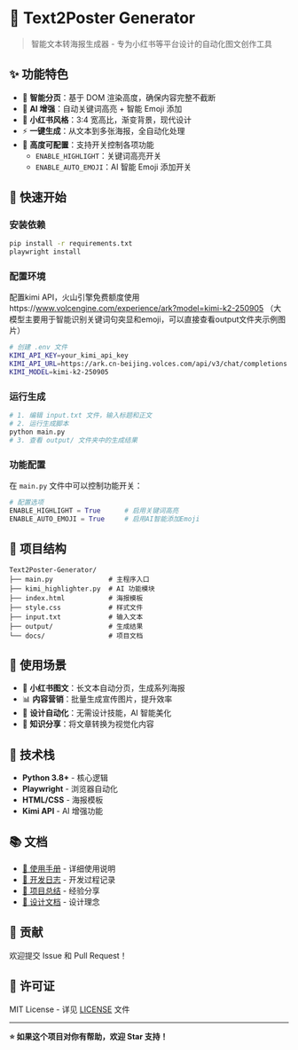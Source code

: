 # 🎨 Text2Poster Generator

> 智能文本转海报生成器 - 专为小红书等平台设计的自动化图文创作工具

## ✨ 功能特色

- 🚀 **智能分页**：基于 DOM 渲染高度，确保内容完整不截断
- 🎯 **AI 增强**：自动关键词高亮 + 智能 Emoji 添加
- 🎨 **小红书风格**：3:4 宽高比，渐变背景，现代设计
- ⚡ **一键生成**：从文本到多张海报，全自动化处理
- 🔧 **高度可配置**：支持开关控制各项功能
  - `ENABLE_HIGHLIGHT`：关键词高亮开关
  - `ENABLE_AUTO_EMOJI`：AI 智能 Emoji 添加开关

## 🚀 快速开始

### 安装依赖
```bash
pip install -r requirements.txt
playwright install
```

### 配置环境
配置kimi API，火山引擎免费额度使用https://www.volcengine.com/experience/ark?model=kimi-k2-250905 （大模型主要用于智能识别关键词句突显和emoji，可以直接查看output文件夹示例图片）
```bash
# 创建 .env 文件
KIMI_API_KEY=your_kimi_api_key
KIMI_API_URL=https://ark.cn-beijing.volces.com/api/v3/chat/completions
KIMI_MODEL=kimi-k2-250905
```

### 运行生成
```bash
# 1. 编辑 input.txt 文件，输入标题和正文
# 2. 运行生成脚本
python main.py
# 3. 查看 output/ 文件夹中的生成结果
```

### 功能配置
在 `main.py` 文件中可以控制功能开关：
```python
# 配置选项
ENABLE_HIGHLIGHT = True      # 启用关键词高亮
ENABLE_AUTO_EMOJI = True     # 启用AI智能添加Emoji
```

## 📁 项目结构

```
Text2Poster-Generator/
├── main.py              # 主程序入口
├── kimi_highlighter.py  # AI 功能模块
├── index.html           # 海报模板
├── style.css            # 样式文件
├── input.txt            # 输入文本
├── output/              # 生成结果
└── docs/                # 项目文档
```

## 🎯 使用场景

- 📱 **小红书图文**：长文本自动分页，生成系列海报
- 📊 **内容营销**：批量生成宣传图片，提升效率
- 🎨 **设计自动化**：无需设计技能，AI 智能美化
- 📝 **知识分享**：将文章转换为视觉化内容

## 🔧 技术栈

- **Python 3.8+** - 核心逻辑
- **Playwright** - 浏览器自动化
- **HTML/CSS** - 海报模板
- **Kimi API** - AI 增强功能

## 📚 文档

- [📖 使用手册](docs/manual.md) - 详细使用说明
- [🔧 开发日志](docs/dev_log.md) - 开发过程记录
- [💭 项目总结](docs/experience.md) - 经验分享
- [🎨 设计文档](docs/design.md) - 设计理念

## 🤝 贡献

欢迎提交 Issue 和 Pull Request！

## 📄 许可证

MIT License - 详见 [LICENSE](LICENSE) 文件

---

**⭐ 如果这个项目对你有帮助，欢迎 Star 支持！**
